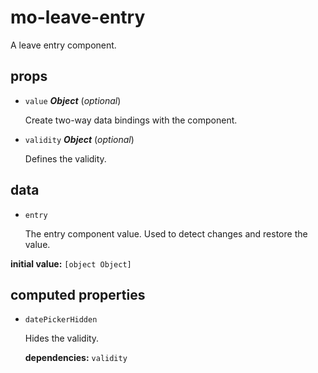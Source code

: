 # mo-leave-entry 

A leave entry component. 

## props 

- `value` ***Object*** (*optional*) 

  Create two-way data bindings with the component. 

- `validity` ***Object*** (*optional*) 

  Defines the validity. 

## data 

- `entry` 

  The entry component value.
  Used to detect changes and restore the value. 

**initial value:** `[object Object]` 

## computed properties 

- `datePickerHidden` 

  Hides the validity. 

   **dependencies:** `validity` 


